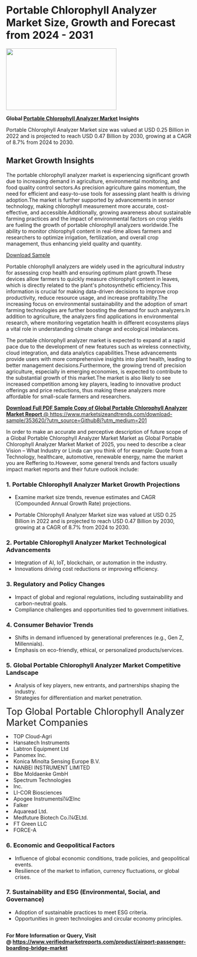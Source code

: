 <H1>Portable Chlorophyll Analyzer Market Size, Growth and Forecast from 2024 - 2031</H1><img class="aligncenter size-medium wp-image-584254" src="https://thirdeyenews.in/wp-content/uploads/2024/09/Global-Market-Research-300x168.jpeg" alt="" width="300" height="168" /><p><strong>Global&nbsp;<a href="https://www.marketsizeandtrends.com/download-sample/353620/?utm_source=Github8j?utm_medium=201">Portable Chlorophyll Analyzer Market</a> Insights</strong></p><p>Portable Chlorophyll Analyzer Market size was valued at USD 0.25 Billion in 2022 and is projected to reach USD 0.47 Billion by 2030, growing at a CAGR of 8.7% from 2024 to 2030.</p><p><h2>Market Growth Insights</h2> <p>The portable chlorophyll analyzer market is experiencing significant growth due to increasing demand in agriculture, environmental monitoring, and food quality control sectors.As precision agriculture gains momentum, the need for efficient and easy-to-use tools for assessing plant health is driving adoption.The market is further supported by advancements in sensor technology, making chlorophyll measurement more accurate, cost-effective, and accessible.Additionally, growing awareness about sustainable farming practices and the impact of environmental factors on crop yields are fueling the growth of portable chlorophyll analyzers worldwide.The ability to monitor chlorophyll content in real-time allows farmers and researchers to optimize irrigation, fertilization, and overall crop management, thus enhancing yield quality and quantity.</p> <p><a href="#">Download Sample</a></p> <p>Portable chlorophyll analyzers are widely used in the agricultural industry for assessing crop health and ensuring optimum plant growth.These devices allow farmers to quickly measure chlorophyll content in leaves, which is directly related to the plant's photosynthetic efficiency.This information is crucial for making data-driven decisions to improve crop productivity, reduce resource usage, and increase profitability.The increasing focus on environmental sustainability and the adoption of smart farming technologies are further boosting the demand for such analyzers.In addition to agriculture, the analyzers find applications in environmental research, where monitoring vegetation health in different ecosystems plays a vital role in understanding climate change and ecological imbalances.</p> <p>The portable chlorophyll analyzer market is expected to expand at a rapid pace due to the development of new features such as wireless connectivity, cloud integration, and data analytics capabilities.These advancements provide users with more comprehensive insights into plant health, leading to better management decisions.Furthermore, the growing trend of precision agriculture, especially in emerging economies, is expected to contribute to the substantial growth of this market.The market is also likely to see increased competition among key players, leading to innovative product offerings and price reductions, thus making these analyzers more affordable for small-scale farmers and researchers.</p> <p><a href="#"></p><p><span class=""><strong>Download Full PDF Sample Copy of Global Portable Chlorophyll Analyzer Market Report</strong> @ <a href="https://www.marketsizeandtrends.com/download-sample/353620/?utm_source=Github8j?utm_medium=201" target="_blank">https://www.marketsizeandtrends.com/download-sample/353620/?utm_source=Github8j?utm_medium=201</a></span></p><p>In order to make an accurate and perceptive description of future scope of a Global&nbsp;Portable Chlorophyll Analyzer Market Market as Global&nbsp;Portable Chlorophyll Analyzer Market Market of 2025, you need to describe a clear Vision &ndash; What Industry or Linda can you think of for example: Quote from a Technology, healthcare, automotive, renewable energy, name the market you are Reffering to.However, some general trends and factors usually impact market reports and their future outlook include:</p><h3>1.&nbsp;<strong>Portable Chlorophyll Analyzer Market Growth Projections</strong></h3><ul><li>Examine market size trends, revenue estimates and CAGR (Compounded Annual Growth Rate) projections.</li><li><p>Portable Chlorophyll Analyzer Market size was valued at USD 0.25 Billion in 2022 and is projected to reach USD 0.47 Billion by 2030, growing at a CAGR of 8.7% from 2024 to 2030.</p></li></ul><h3>2.&nbsp;<strong>Portable Chlorophyll Analyzer Market Technological Advancements</strong></h3><ul><li>Integration of AI, IoT, blockchain, or automation in the industry.</li><li>Innovations driving cost reductions or improving efficiency.</li></ul><h3>3.&nbsp;<strong>Regulatory and Policy Changes</strong></h3><ul><li>Impact of global and regional regulations, including sustainability and carbon-neutral goals.</li><li>Compliance challenges and opportunities tied to government initiatives.</li></ul><h3>4.&nbsp;<strong>Consumer Behavior Trends</strong></h3><ul><li>Shifts in demand influenced by generational preferences (e.g., Gen Z, Millennials).</li><li>Emphasis on eco-friendly, ethical, or personalized products/services.</li></ul><h3>5.&nbsp;<strong>Global Portable Chlorophyll Analyzer Market Competitive Landscape</strong></h3><ul><li>Analysis of key players, new entrants, and partnerships shaping the industry.</li><li>Strategies for differentiation and market penetration.</li></ul><p data-pm-slice="1 1 []"><span style="color: inherit; font-family: inherit; font-size: 25px;">Top Global Portable Chlorophyll Analyzer Market Companies</span></p><div class="" data-test-id=""><p><li>TOP Cloud-Agri</li><li> Hansatech Instruments</li><li> Labtron Equipment Ltd</li><li> Panomex Inc.</li><li> Konica Minolta Sensing Europe B.V.</li><li> NANBEI INSTRUMENT LIMITED</li><li> Bbe Moldaenke GmbH</li><li> Spectrum Technologies</li><li> Inc.</li><li> LI-COR Biosciences</li><li> Apogee Instrumentsï¼ŒInc</li><li> Falker</li><li> Aquaread Ltd.</li><li> Medfuture Biotech Co.ï¼ŒLtd.</li><li> FT Green LLC</li><li> FORCE-A</li></p></div><h3>6.&nbsp;<strong>Economic and Geopolitical Factors</strong></h3><ul><li>Influence of global economic conditions, trade policies, and geopolitical events.</li><li>Resilience of the market to inflation, currency fluctuations, or global crises.</li></ul><h3>7.&nbsp;<strong>Sustainability and ESG (Environmental, Social, and Governance)</strong></h3><ul><li>Adoption of sustainable practices to meet ESG criteria.</li><li>Opportunities in green technologies and circular economy principles.</li></ul><h2><strong style="font-size: 14px;">For More Information or Query, Visit @&nbsp;</strong><a style="background-color: #ffffff; font-size: 14px;" href="https://www.marketsizeandtrends.com/report/portable-chlorophyll-analyzer-market/" target="_blank">https://www.verifiedmarketreports.com/product/airport-passenger-boarding-bridge-market</a></h2>